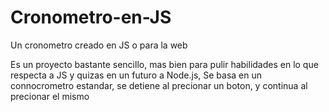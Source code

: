 # Cronometro-en-JS
Un cronometro creado en JS o para la web

Es un proyecto bastante sencillo, mas bien para pulir habilidades en lo que respecta a JS y quizas en un futuro a Node.js, Se basa en un connocrometro estandar, se detiene al precionar un boton, y continua al precionar el mismo

